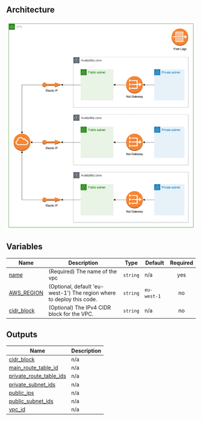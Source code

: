 ## Architecture

![Diagram of the High Availiablity Zone architecture](./docs/ha_architect_zone.png)

## Variables

| Name | Description | Type | Default | Required |
|------|-------------|------|---------|:--------:|
| <a name="input_name"></a> [name](#input\_name) | (Required) The name of the vpc | `string` | n/a | yes |
| <a name="input_aws_region"></a> [AWS\_REGION](#input\_aws\_region) | (Optional, default 'eu-west-1') The region where to deploy this code. | `string` | `eu-west-1` | no |
| <a name="input_cidr_block"></a> [cidr\_block](#input\_cidr\_block) | (Optional) The IPv4 CIDR block for the VPC. | `string` | n/a | no |


## Outputs

| Name | Description |
|------|-------------|
| <a name="output_cidr_block"></a> [cidr\_block](#output\_cidr\_block) | n/a |
| <a name="output_main_route_table_id"></a> [main\_route\_table\_id](#output\_main\_route\_table\_id) | n/a |
| <a name="output_private_route_table_ids"></a> [private\_route\_table\_ids](#output\_private\_route\_table\_ids) | n/a |
| <a name="output_private_subnet_ids"></a> [private\_subnet\_ids](#output\_private\_subnet\_ids) | n/a |
| <a name="output_public_ips"></a> [public\_ips](#output\_public\_ips) | n/a |
| <a name="output_public_subnet_ids"></a> [public\_subnet\_ids](#output\_public\_subnet\_ids) | n/a |
| <a name="output_vpc_id"></a> [vpc\_id](#output\_vpc\_id) | n/a |
